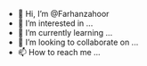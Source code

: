 - 👋 Hi, I’m @Farhanzahoor
- 👀 I’m interested in ...
- 🌱 I’m currently learning ...
- 💞️ I’m looking to collaborate on ...
- 📫 How to reach me ...

<!---
Farhanzahoor/Farhanzahoor is a ✨ special ✨ repository because its `README.md` (this file) appears on your GitHub profile.
You can click the Preview link to take a look at your changes.
--->
